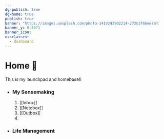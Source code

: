 ```yaml
---
dg-publish: true
dg-home: true
publish: true
banner: "https://images.unsplash.com/photo-1419242902214-272b3f66ee7a?ixlib=rb-4.0.3&ixid=MnwxMjA3fDB8MHxwaG90by1wYWdlfHx8fGVufDB8fHx8&auto=format&fit=crop&w=2413&q=80"
banner_y: 0.8871
banner_icon: 
cssclasses:
  - dashboard
---
```








# Home 🏡
This is my launchpad and homebase!!

- ### My Sensemaking
    1.  [[Inbox]]
    2. [[Notebox]]
    3. [[Outbox]]
    4. 
- ### Life Management 



